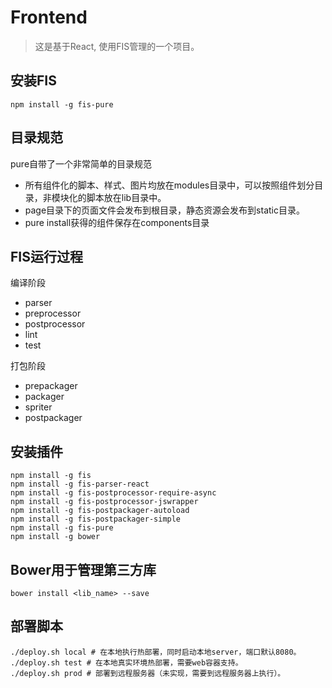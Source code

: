 Frontend
====

> 这是基于React, 使用FIS管理的一个项目。


## 安装FIS

    npm install -g fis-pure

## 目录规范

pure自带了一个非常简单的目录规范

* 所有组件化的脚本、样式、图片均放在modules目录中，可以按照组件划分目录，非模块化的脚本放在lib目录中。
* page目录下的页面文件会发布到根目录，静态资源会发布到static目录。
* pure install获得的组件保存在components目录


## FIS运行过程

编译阶段

* parser
* preprocessor
* postprocessor
* lint
* test

打包阶段

* prepackager
* packager
* spriter
* postpackager



## 安装插件

    npm install -g fis
    npm install -g fis-parser-react
    npm install -g fis-postprocessor-require-async
    npm install -g fis-postprocessor-jswrapper
    npm install -g fis-postpackager-autoload
    npm install -g fis-postpackager-simple
    npm install -g fis-pure
    npm install -g bower


## Bower用于管理第三方库

    bower install <lib_name> --save


## 部署脚本

    ./deploy.sh local # 在本地执行热部署，同时启动本地server，端口默认8080。
    ./deploy.sh test # 在本地真实环境热部署，需要web容器支持。
    ./deploy.sh prod # 部署到远程服务器（未实现，需要到远程服务器上执行）。

